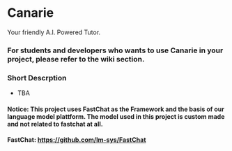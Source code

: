 # Canarie
Your friendly A.I. Powered Tutor.

### For students and developers who wants to use Canarie in your project, please refer to the wiki section.

### Short Descrption

- TBA

#### Notice: This project uses FastChat as the Framework and the basis of our language model plattform. The model used in this project is custom made and not related to fastchat at all.
#### FastChat: https://github.com/lm-sys/FastChat
